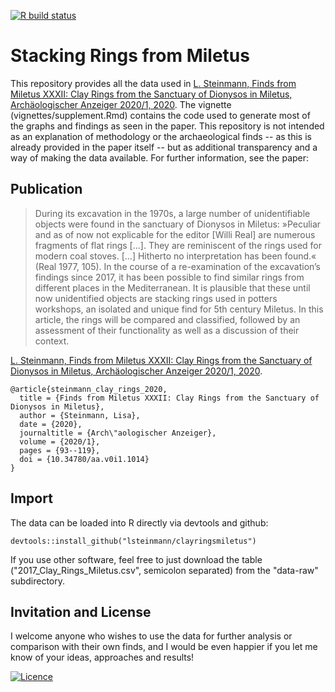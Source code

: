 <!-- badges: start -->
[![R build status](https://github.com/lsteinmann/clayringsmiletus/workflows/R-CMD-check/badge.svg)](https://github.com/lsteinmann/clayringsmiletus/actions)
<!-- badges: end -->


# Stacking Rings from Miletus

This repository provides all the data used in [L. Steinmann, Finds from Miletus XXXII: Clay Rings from the Sanctuary of Dionysos in Miletus, Archäologischer Anzeiger 2020/1, 2020](https://doi.org/10.34780/aa.v0i1.1014). The vignette (vignettes/supplement.Rmd) contains the code used to generate most of the graphs and findings as seen in the paper. This repository is not intended as an explanation of methodology or the archaeological finds -- as this is already provided in the paper itself -- but as additional transparency and a way of making the data available. For further information, see the paper:

## Publication

  > During its excavation in the 1970s, a large number of unidentifiable objects were found in the sanctuary of Dionysos in Miletus: »Peculiar and as of now not explicable for the editor [Willi Real] are numerous fragments of flat rings [...]. They are reminiscent of the rings used for modern coal stoves. [...] Hitherto no interpretation has been found.« (Real 1977, 105). In the course of a re-examination of the excavation’s findings since 2017, it has been possible to find similar rings from different places in the Mediterranean. It is plausible that these until now unidentified objects are stacking rings used in potters workshops, an isolated and unique find for 5th century Miletus. In this article, the rings will be compared and classified, followed by an assessment of their functionality as well as a discussion of their context.

[L. Steinmann, Finds from Miletus XXXII: Clay Rings from the Sanctuary of Dionysos in Miletus, Archäologischer Anzeiger 2020/1, 2020](https://doi.org/10.34780/aa.v0i1.1014).

```
@article{steinmann_clay_rings_2020,
  title = {Finds from Miletus XXXII: Clay Rings from the Sanctuary of Dionysos in Miletus},
  author = {Steinmann, Lisa},
  date = {2020},
  journaltitle = {Arch\"aologischer Anzeiger},
  volume = {2020/1},
  pages = {93--119},
  doi = {10.34780/aa.v0i1.1014}
}
```

## Import

The data can be loaded into R directly via devtools and github:

```
devtools::install_github("lsteinmann/clayringsmiletus")
```

If you use other software, feel free to just download the table ("2017_Clay_Rings_Miletus.csv", semicolon separated) from the "data-raw" subdirectory.


## Invitation and License
I welcome anyone who wishes to use the data for further analysis or comparison with their own finds, and I would be even happier if you let me know of your ideas, approaches and results!

[![Licence](https://i.creativecommons.org/l/by-sa/3.0/88x31.png)](http://creativecommons.org/licenses/by-sa/3.0/)
